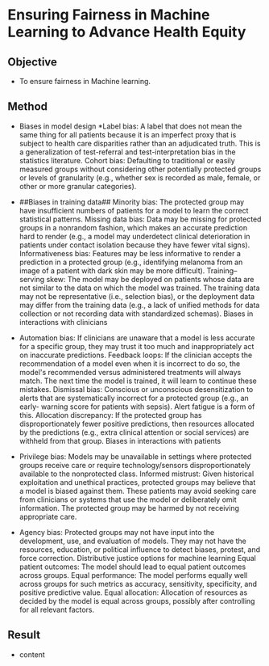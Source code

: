 # Ensuring Fairness in Machine Learning to Advance Health Equity

## Objective
* To ensure fairness in Machine learning.

## Method
* Biases in model design
*Label bias: A label that does not mean the same thing for all patients because it is an imperfect proxy that is subject to health care disparities rather than an adjudicated truth. This is a generalization of test-referral and test-interpretation bias in the statistics literature.
Cohort bias: Defaulting to traditional or easily measured groups without considering other potentially protected groups or levels of granularity (e.g., whether sex is recorded as male, female, or other or more granular categories).

* ##Biases in training data##
Minority bias: The protected group may have insufficient numbers of patients for a model to learn the correct statistical patterns.
Missing data bias: Data may be missing for protected groups in a nonrandom fashion, which makes an accurate prediction hard to render (e.g., a model may underdetect clinical deterioration in patients under contact isolation because they have fewer vital signs).
Informativeness bias: Features may be less informative to render a prediction in a protected group (e.g., identifying melanoma from an image of a patient with dark skin may be more difficult).
Training–serving skew: The model may be deployed on patients whose data are not similar to the data on which the model was trained. The training data may not be representative (i.e., selection bias), or the deployment data may differ from the training data (e.g., a lack of unified methods for data collection or not recording data with standardized schemas).
Biases in interactions with clinicians

* Automation bias: If clinicians are unaware that a model is less accurate for a specific group, they may trust it too much and inappropriately act on inaccurate predictions.
Feedback loops: If the clinician accepts the recommendation of a model even when it is incorrect to do so, the model's recommended versus administered treatments will always match. The next time the model is trained, it will learn to continue these mistakes.
Dismissal bias: Conscious or unconscious desensitization to alerts that are systematically incorrect for a protected group (e.g., an early- warning score for patients with sepsis). Alert fatigue is a form of this.
Allocation discrepancy: If the protected group has disproportionately fewer positive predictions, then resources allocated by the predictions (e.g., extra clinical attention or social services) are withheld from that group.
Biases in interactions with patients

* Privilege bias: Models may be unavailable in settings where protected groups receive care or require technology/sensors disproportionately available to the nonprotected class.
Informed mistrust: Given historical exploitation and unethical practices, protected groups may believe that a model is biased against them. These patients may avoid seeking care from clinicians or systems that use the model or deliberately omit information. The protected group may be harmed by not receiving appropriate care.

* Agency bias: Protected groups may not have input into the development, use, and evaluation of models. They may not have the resources, education, or political influence to detect biases, protest, and force correction.
Distributive justice options for machine learning
Equal patient outcomes: The model should lead to equal patient outcomes across groups.
Equal performance: The model performs equally well across groups for such metrics as accuracy, sensitivity, specificity, and positive predictive value.
Equal allocation: Allocation of resources as decided by the model is equal across groups, possibly after controlling for all relevant factors.

## Result
* content
